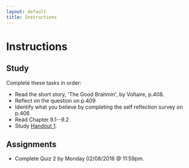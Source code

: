 ```yaml
---
layout: default
title: Instructions
---
```



# Instructions #


## Study

Complete these tasks in order:

+ Read the short story, 'The Good Brahmin', by Voltaire, p.408. 
+ Reflect on the question on p.409
+ Identify what you believe by completing the self reflection survey on p.406
+ Read Chapter 9.1--9.2
+ Study [Handout 1](/Teaching/Examined/Examined/Handout). 


## Assignments

+ Complete Quiz 2 by Monday 02/08/2016 @ 11:59pm.
